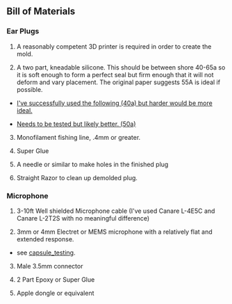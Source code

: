 ## Bill of Materials 

### Ear Plugs 

1. A reasonably competent 3D printer is required in order to create the mold.

2. A two part, kneadable silicone. This should be between shore 40-65a so it is soft enough to form a perfect seal but firm enough that it will not deform and vary placement. The original paper suggests 55A is ideal if possible.

* [I've successfully used the following (40a) but harder would be more ideal.](https://www.amazon.com/dp/B09TGKS4KY)

* [Needs to be tested but likely better. (50a)](https://micromark.com/products/micro-mark-rtv-silicone-mold-putty-50-hard)

3. Monofilament fishing line, .4mm or greater.

4. Super Glue

5. A needle or similar to make holes in the finished plug

6. Straight Razor to clean up demolded plug. 
 
### Microphone

1. 3-10ft Well shielded Microphone cable (I've used Canare L-4E5C and Canare L-2T2S with no meaningful difference)

3. 3mm or 4mm Electret or MEMS microphone with a relatively flat and extended response. 

* see [capsule_testing](capsule_testing.md).

3. Male 3.5mm connector

4. 2 Part Epoxy or Super Glue
    
5. Apple dongle or equivalent
   
